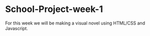 # School-Project-week-1
For this week we will be making a visual novel using HTML/CSS and Javascript.
